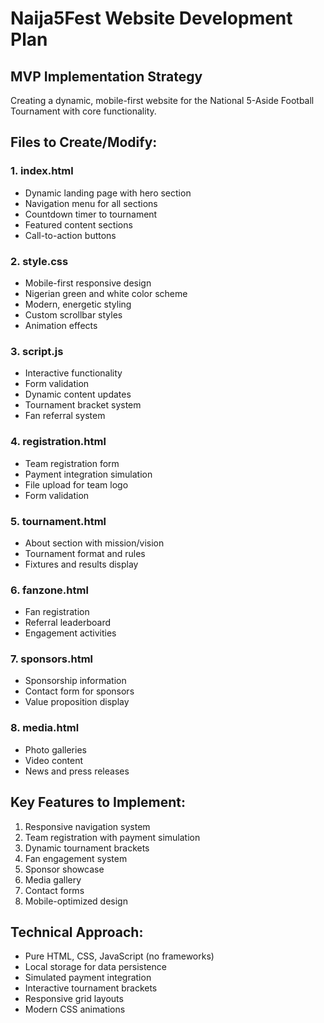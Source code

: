 # Naija5Fest Website Development Plan

## MVP Implementation Strategy
Creating a dynamic, mobile-first website for the National 5-Aside Football Tournament with core functionality.

## Files to Create/Modify:

### 1. index.html
- Dynamic landing page with hero section
- Navigation menu for all sections
- Countdown timer to tournament
- Featured content sections
- Call-to-action buttons

### 2. style.css
- Mobile-first responsive design
- Nigerian green and white color scheme
- Modern, energetic styling
- Custom scrollbar styles
- Animation effects

### 3. script.js
- Interactive functionality
- Form validation
- Dynamic content updates
- Tournament bracket system
- Fan referral system

### 4. registration.html
- Team registration form
- Payment integration simulation
- File upload for team logo
- Form validation

### 5. tournament.html
- About section with mission/vision
- Tournament format and rules
- Fixtures and results display

### 6. fanzone.html
- Fan registration
- Referral leaderboard
- Engagement activities

### 7. sponsors.html
- Sponsorship information
- Contact form for sponsors
- Value proposition display

### 8. media.html
- Photo galleries
- Video content
- News and press releases

## Key Features to Implement:
1. Responsive navigation system
2. Team registration with payment simulation
3. Dynamic tournament brackets
4. Fan engagement system
5. Sponsor showcase
6. Media gallery
7. Contact forms
8. Mobile-optimized design

## Technical Approach:
- Pure HTML, CSS, JavaScript (no frameworks)
- Local storage for data persistence
- Simulated payment integration
- Interactive tournament brackets
- Responsive grid layouts
- Modern CSS animations